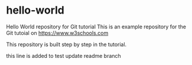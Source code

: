  # hello-world
Hello World repository for Git tutorial
This is an example repository for the Git tutoial on https://www.w3schools.com

This repository is built step by step in the tutorial. 

this line is added to test update readme branch

